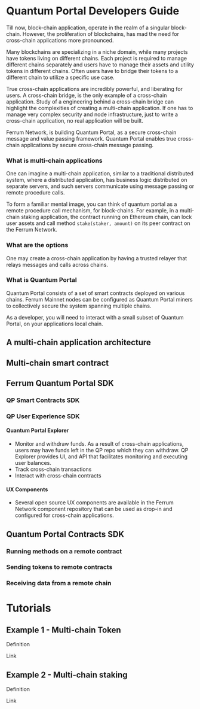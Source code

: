 
# Quantum Portal Developers Guide

Till now, block-chain application, operate in the realm of a singular block-chain. However, the proliferation of blockchains, has mad the need for cross-chain applications more pronounced.

Many blockchains are specializing in a niche domain, while many projects have tokens living on different chains. Each project is required to manage different chains separately and users have to manage their assets and utility tokens in different chains. Often users have to bridge their tokens to a different chain to utilize a specific use case.

True cross-chain applications are incredibly powerful, and liberating for users. A cross-chain bridge, is the only example of a cross-chain application. Study of a engineering behind a cross-chain bridge can highlight the complexities of creating a multi-chain application. If one has to manage very complex security and node infrastructure, just to write a cross-chain application, no real application will be built.

Ferrum Network, is building Quantum Portal, as a secure cross-chain message and value passing framework. Quantum Portal enables true cross-chain applications by secure cross-chain message passing.

### What is multi-chain applications

One can imagine a multi-chain application, similar to a traditional distributed system, where a distributed application, has business logic distributed on separate servers, and such servers communicate using message passing or remote procedure calls.

To form a familiar mental image, you can think of quantum portal as a remote procedure call mechanism, for block-chains. For example, in a multi-chain staking application, the contract running on Ethereum chain, can lock user assets and call method `stake(staker, amount)` on its peer contract on the Ferrum Network.

### What are the options

One may create a cross-chain application by having a trusted relayer that relays messages and calls across chains.

### What is Quantum Portal

Quantum Portal consists of a set of smart contracts deployed on various chains. Ferrum Mainnet nodes can be configured as Quantum Portal miners to collectively secure the system spanning multiple chains.

As a developer, you will need to interact with a small subset of Quantum Portal, on your applications local chain.

## A multi-chain application architecture

## Multi-chain smart contract

## Ferrum Quantum Portal SDK

### QP Smart Contracts SDK

### QP User Experience SDK

#### Quantum Portal Explorer

- Monitor and withdraw funds. As a result of cross-chain applications, users may have funds left in the QP repo which they can withdraw. QP Explorer provides UI, and API that facilitates monitoring and executing user balances.
- Track cross-chain transactions
- Interact with cross-chain contracts

#### UX Components

- Several open source UX components are available in the Ferrum Network component repository that can be used as drop-in and configured for cross-chain applications.

## Quantum Portal Contracts SDK

### Running methods on a remote contract

### Sending tokens to remote contracts

### Receiving data from a remote chain

# Tutorials

## Example 1 - Multi-chain Token

Definition

Link

## Example 2 - Multi-chain staking

Definition

Link


